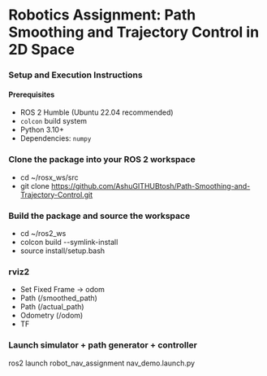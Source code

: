 # Robotics Assignment: Path Smoothing and Trajectory Control in 2D Space

### Setup and Execution Instructions

#### Prerequisites
- ROS 2 Humble (Ubuntu 22.04 recommended)
- `colcon` build system
- Python 3.10+
- Dependencies: `numpy`

### Clone the package into your ROS 2 workspace
- cd ~/rosx_ws/src
- git clone https://github.com/AshuGITHUBtosh/Path-Smoothing-and-Trajectory-Control.git
### Build the package and source the workspace
- cd ~/ros2_ws
- colcon build --symlink-install
- source install/setup.bash
### rviz2
- Set Fixed Frame → odom
- Path (/smoothed_path)
- Path (/actual_path)
- Odometry (/odom)
- TF

### Launch simulator + path generator + controller
ros2 launch robot_nav_assignment nav_demo.launch.py
